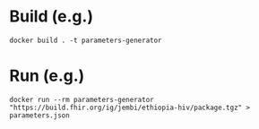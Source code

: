 # Build (e.g.)
`docker build . -t parameters-generator`

# Run (e.g.)
`docker run --rm parameters-generator "https://build.fhir.org/ig/jembi/ethiopia-hiv/package.tgz" > parameters.json`
